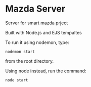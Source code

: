 # Mazda Server
 Server for smart mazda prject

Built with Node.js and EJS tempaltes

To run it using nodemon, type:
```console
nodemon start
```
from the root directory. 

Using node instead, run the command:
```console
node start
```

